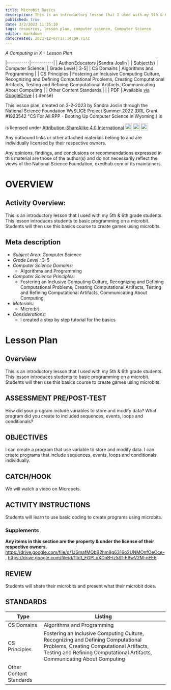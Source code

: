 ```yaml
---
title: Microbit Basics
description: This is an introductory lesson that I used with my 5th & 6th grade students.  This lesson introduces students to basic programming on a microbit.  Students will then use this basics course to create games using microbits.
published: true
date: 3/2/2023 11:35:10
tags: resources, lesson plan, computer science, Computer Science 
editor: markdown
dateCreated: 2023-12-07T17:14:09.717Z
---
```

*A Computing in X - Lesson Plan*

|-----------|-----------|
| Author/Educators |Sandra Joslin |
| Subject(s) | Computer Science|
| Grade Level | 3-5|
| CS Domains | Algorithms and Programming |
| CS Principles | Fostering an Inclusive Computing Culture, Recognizing and Defining Computational Problems, Creating Computational Artifacts, Testing and Refining Computational Artifacts, Communicating About Computing |
| Other Content Standards |  | 
| PDF | Available [via GoogleDrive](https://drive.google.com/open?id=1jyw2SLXuZFDlMFYIqfv6QrbA8dGrBpPl) |
{.dense}






This lesson plan, created on 3-2-2023 by Sandra Joslin through the National Science Foundation WySLICE Project Summer 2022 (DRL Grant #1923542 "CS For All:RPP - Booting Up Computer Science in Wyoming.) is  <p xmlns:cc="http://creativecommons.org/ns#" >  is licensed under <a href="http://creativecommons.org/licenses/by-sa/4.0/?ref=chooser-v1" target="_blank" rel="license noopener noreferrer" style="display:inline-block;">Attribution-ShareAlike 4.0 International<img style="height:22px!important;margin-left:3px;vertical-align:text-bottom;" src="https://mirrors.creativecommons.org/presskit/icons/cc.svg?ref=chooser-v1"><img style="height:22px!important;margin-left:3px;vertical-align:text-bottom;" src="https://mirrors.creativecommons.org/presskit/icons/by.svg?ref=chooser-v1"><img style="height:22px!important;margin-left:3px;vertical-align:text-bottom;" src="https://mirrors.creativecommons.org/presskit/icons/sa.svg?ref=chooser-v1"></a></p>


Any outbound links or other attached materials belong to and are individually licensed by their respective owners. 


Any opinions, findings, and conclusions or recommendations expressed in this material are those of the author(s) and do not necessarily reflect the views of the National Science Foundation, cxedhub.com or its maintainers.


# OVERVIEW
## Activity Overview:  
This is an introductory lesson that I used with my 5th & 6th grade students.  This lesson introduces students to basic programming on a microbit.  Students will then use this basics course to create games using microbits.
## Meta description
+ *Subject Area:* Computer Science 
+ *Grade Level :* 3-5 
+ *Computer Science Domains:*
   + Algorithms and Programming
+ *Computer Science Principles:*
   + Fostering an Inclusive Computing Culture, Recognizing and Defining Computational Problems, Creating Computational Artifacts, Testing and Refining Computational Artifacts, Communicating About Computing
+ *Materials:* 
   + Micro:bit
+ *Considerations:*
   + I created a step by step tutorial for the basics


# Lesson Plan
## Overview
This is an introductory lesson that I used with my 5th & 6th grade students.  This lesson introduces students to basic programming on a microbit.  Students will then use this basics course to create games using microbits.
## ASSESSMENT PRE/POST-TEST
How did your program include variables to store and modify data?  What program did you create to included sequences, events, loops and conditionals?
## OBJECTIVES
I can create a program that use variable to store and modify data. I can create programs that include sequences, events, loops and conditionals individually.


## CATCH/HOOK
We will watch a video on Micropets.


## ACTIVITY INSTRUCTIONS
Students will learn to use basic coding to create programs using microbits.


### Supplements
**Any items in this section are the property & under the license of their respective owners.**
https://drive.google.com/file/d/1JSmafMQbB2hm8g6316o2UNMOnfOeOce-, https://drive.google.com/file/d/1ltc1_FGPLuXDnB-Iz5Sf-F6wV2M-nEE6




## REVIEW
Students will share their microbits and present what their microbit does.
## STANDARDS        
| Type | Listing | 
|-----------|-----------|
| CS Domains  | Algorithms and Programming|
| CS Principles   | Fostering an Inclusive Computing Culture, Recognizing and Defining Computational Problems, Creating Computational Artifacts, Testing and Refining Computational Artifacts, Communicating About Computing|
| Other Content Standards |   |